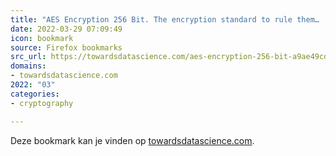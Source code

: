 ```yaml
---
title: "AES Encryption 256 Bit. The encryption standard to rule them… | by Cory Maklin | Towards Data Scienc..."
date: 2022-03-29 07:09:49
icon: bookmark
source: Firefox bookmarks
src_url: https://towardsdatascience.com/aes-encryption-256-bit-a9ae49cde0b6
domains:
- towardsdatascience.com
2022: "03"
categories:
- cryptography

---
```

Deze bookmark kan je vinden op [towardsdatascience.com](https://towardsdatascience.com/aes-encryption-256-bit-a9ae49cde0b6).
